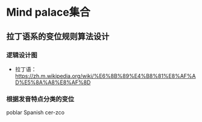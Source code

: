 # Mind palace集合
## 拉丁语系的变位规则算法设计

### 逻辑设计图

- 拉丁语： https://zh.m.wikipedia.org/wiki/%E6%8B%89%E4%B8%81%E8%AF%AD%E5%8A%A8%E8%AF%8D

### 根据发音特点分类的变位
poblar Spanish
cer-zco

### 